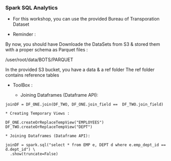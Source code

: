 
### Spark SQL Analytics

- For this workshop, you can use the provided Bureau of Transporation Dataset

- Reminder : 

By now, you should have Downloade the DataSets from S3 & stored them with a proper schema as Parquet files :

/user/root/data/BOTS/PARQUET

In the provided S3 bucket, you have a data & a ref folder
The ref folder contains reference tables 

- ToolBox : 

    * Joining Dataframes (Dataframe API): 

```
joinDF = DF_ONE.join(DF_TWO, DF_ONE.join_field ==  DF_TWO.join_field)
```

    * Creating Temporary Views : 

```
DF_ONE.createOrReplaceTempView("EMPLOYEES")
DF_TWO.createOrReplaceTempView("DEPT")
```
    * Joining Dataframes (Dataframe API): 

```
joinDF = spark.sql("select * from EMP e, DEPT d where e.emp_dept_id == d.dept_id") \
  .show(truncate=False)
```
